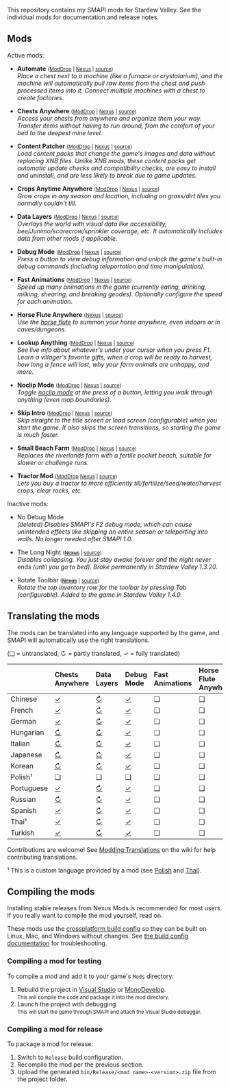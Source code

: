 ﻿This repository contains my SMAPI mods for Stardew Valley. See the individual mods for
documentation and release notes.

## Mods
Active mods:
* **Automate** <small>([ModDrop](https://www.moddrop.com/stardew-valley/mods/509760) | [Nexus](https://www.nexusmods.com/stardewvalley/mods/1063) | [source](Automate))</small>  
  _Place a chest next to a machine (like a furnace or crystalarium), and the machine will
  automatically pull raw items from the chest and push processed items into it. Connect multiple
  machines with a chest to create factories._

* **Chests Anywhere** <small>([ModDrop](https://www.moddrop.com/stardew-valley/mods/606600) | [Nexus](https://www.nexusmods.com/stardewvalley/mods/518) | [source](ChestsAnywhere))</small>  
  _Access your chests from anywhere and organize them your way. Transfer items without having to
  run around, from the comfort of your bed to the deepest mine level._

* **Content Patcher** <small>([ModDrop](https://www.moddrop.com/stardew-valley/mods/470174) | [Nexus](https://www.nexusmods.com/stardewvalley/mods/1915) | [source](ContentPatcher))</small>  
  _Load content packs that change the game's images and data without replacing XNB files. Unlike
  XNB mods, these content packs get automatic update checks and compatibility checks, are easy to
  install and uninstall, and are less likely to break due to game updates._

* **Crops Anytime Anywhere** <small>([ModDrop](https://www.moddrop.com/stardew-valley/mods/606647) | [Nexus](https://www.nexusmods.com/stardewvalley/mods/3000) | [source](CropsAnytimeAnywhere))</small>  
  _Grow crops in any season and location, including on grass/dirt tiles you normally couldn't till._

* **Data Layers** <small>([ModDrop](https://www.moddrop.com/stardew-valley/mods/606646) | [Nexus](https://www.nexusmods.com/stardewvalley/mods/1691) | [source](DataLayers))</small>  
  _Overlays the world with visual data like accessibility, bee/Junimo/scarecrow/sprinkler coverage,
  etc. It automatically includes data from other mods if applicable._

* **Debug Mode** <small>([ModDrop](https://www.moddrop.com/stardew-valley/mods/606608) | [Nexus](https://www.nexusmods.com/stardewvalley/mods/679) | [source](DebugMode))</small>  
  _Press a button to view debug information and unlock the game's built-in debug commands
  (including teleportation and time manipulation)._

* **Fast Animations** <small>([ModDrop](https://www.moddrop.com/stardew-valley/mods/606631) | [Nexus](https://www.nexusmods.com/stardewvalley/mods/1089) | [source](FastAnimations))</small>  
  _Speed up many animations in the game (currently eating, drinking, milking, shearing, and
  breaking geodes). Optionally configure the speed for each animation._

* **Horse Flute Anywhere** <small>([Nexus](https://www.nexusmods.com/stardewvalley/mods/7500) | [source](HorseFluteAnywhere))</small>  
  _Use the [horse flute](https://stardewvalleywiki.com/Horse_Flute) to summon your horse anywhere,
  even indoors or in caves/dungeons._

* **Lookup Anything** <small>([ModDrop](https://www.moddrop.com/stardew-valley/mods/606605) | [Nexus](https://www.nexusmods.com/stardewvalley/mods/541) | [source](LookupAnything))</small>  
  _See live info about whatever's under your cursor when you press F1. Learn a villager's favorite
  gifts, when a crop will be ready to harvest, how long a fence will last, why your farm animals
  are unhappy, and more._

* **Noclip Mode** <small>([ModDrop](https://www.moddrop.com/stardew-valley/mods/691002) | [Nexus](https://www.nexusmods.com/stardewvalley/mods/3900) | [source](NoclipMode))</small>  
  _Toggle [noclip mode](https://en.wikipedia.org/wiki/Noclip_mode) at the press of a button,
  letting you walk through anything (even map boundaries)._

* **Skip Intro** <small>([ModDrop](https://www.moddrop.com/stardew-valley/mods/606601) | [Nexus](https://www.nexusmods.com/stardewvalley/mods/533) | [source](SkipIntro))</small>  
  _Skip straight to the title screen or load screen (configurable) when you start the game. It also
  skips the screen transitions, so starting the game is much faster._

* **Small Beach Farm** <small>([ModDrop](https://www.moddrop.com/stardew-valley/mods/606555) | [Nexus](https://www.nexusmods.com/stardewvalley/mods/3750) | [source](SmallBeachFarm))</small>  
  _Replaces the riverlands farm with a fertile pocket beach, suitable for slower or challenge runs._

* **Tractor Mod** <small>([ModDrop](https://www.moddrop.com/stardew-valley/mods/606639) [Nexus](https://www.nexusmods.com/stardewvalley/mods/1401) | [source](TractorMod))</small>  
  _Lets you buy a tractor to more efficiently till/fertilize/seed/water/harvest crops, clear rocks, etc._

Inactive mods:
* No Debug Mode  
  _(deleted) Disables SMAPI's F2 debug mode, which can cause unintended effects like skipping an
  entire season or teleporting into walls. No longer needed after SMAPI 1.0._

* The Long Night <small>(~~[Nexus](https://www.nexusmods.com/stardewvalley/mods/1369)~~ | [source](LongNight))</small>  
  _Disables collapsing. You just stay awake forever and the night never ends (until you go to bed).
  Broke permanently in Stardew Valley 1.3.20._

* Rotate Toolbar <small>(~~[Nexus](https://www.nexusmods.com/stardewvalley/mods/1100)~~ | [source](RotateToolbar))</small>  
  _Rotate the top inventory row for the toolbar by pressing Tab (configurable). Added to the game
  in Stardew Valley 1.4.0._


## Translating the mods
The mods can be translated into any language supported by the game, and SMAPI will automatically
use the right translations.

(❑ = untranslated, ↻ = partly translated, ✓ = fully translated)

&nbsp;     | Chests Anywhere                  | Data Layers                  | Debug Mode                  | Fast Animations | Horse Flute Anywhere | Lookup Anything                  | Noclip Mode                  | Skip Intro | Small Beach Farm | Tractor Mod
---------- | :------------------------------- | :--------------------------- | :-------------------------- | :-------------- | :------------------- | :------------------------------- | :--------------------------- | :--------- | :--------------- | :---------------------------
Chinese    | [✓](ChestsAnywhere/i18n/zh.json) | [↻](DataLayers/i18n/zh.json) | [✓](DebugMode/i18n/zh.json) | ❑               | ❑                    | [✓](LookupAnything/i18n/zh.json) | [✓](NoclipMode/i18n/zh.json) | ❑          | ❑                | [↻](TractorMod/i18n/zh.json)
French     | [✓](ChestsAnywhere/i18n/fr.json) | [↻](DataLayers/i18n/fr.json) | [✓](DebugMode/i18n/fr.json) | ❑               | ❑                    | [✓](LookupAnything/i18n/fr.json) | [✓](NoclipMode/i18n/fr.json) | ❑          | ❑                | [↻](TractorMod/i18n/fr.json)
German     | [✓](ChestsAnywhere/i18n/de.json) | [↻](DataLayers/i18n/de.json) | [✓](DebugMode/i18n/de.json) | ❑               | ❑                    | [✓](LookupAnything/i18n/de.json) | [✓](NoclipMode/i18n/de.json) | ❑          | ❑                | [↻](TractorMod/i18n/de.json)
Hungarian  | [↻](ChestsAnywhere/i18n/hu.json) | [↻](DataLayers/i18n/hu.json) | [✓](DebugMode/i18n/hu.json) | ❑               | ❑                    | [↻](LookupAnything/i18n/hu.json) | [✓](NoclipMode/i18n/hu.json) | ❑          | ❑                | [↻](TractorMod/i18n/hu.json)
Italian    | [↻](ChestsAnywhere/i18n/it.json) | [↻](DataLayers/i18n/it.json) | [✓](DebugMode/i18n/it.json) | ❑               | ❑                    | [↻](LookupAnything/i18n/it.json) | [✓](NoclipMode/i18n/it.json) | ❑          | ❑                | [↻](TractorMod/i18n/it.json)
Japanese   | [↻](ChestsAnywhere/i18n/ja.json) | [↻](DataLayers/i18n/ja.json) | [✓](DebugMode/i18n/ja.json) | ❑               | ❑                    | [↻](LookupAnything/i18n/ja.json) | [✓](NoclipMode/i18n/ja.json) | ❑          | ❑                | [↻](TractorMod/i18n/ja.json)
Korean     | [↻](ChestsAnywhere/i18n/ko.json) | [↻](DataLayers/i18n/ko.json) | [✓](DebugMode/i18n/ko.json) | ❑               | ❑                    | [↻](LookupAnything/i18n/ko.json) | [✓](NoclipMode/i18n/ko.json) | ❑          | ❑                | [✓](TractorMod/i18n/ko.json)
Polish¹    | ❑                                | ❑                            | ❑                           | ❑               | ❑                    | [✓](LookupAnything/i18n/pl.json) | ❑                            | ❑          | ❑                | ❑
Portuguese | [✓](ChestsAnywhere/i18n/pt.json) | [↻](DataLayers/i18n/pt.json) | [✓](DebugMode/i18n/pt.json) | ❑               | ❑                    | [✓](LookupAnything/i18n/pt.json) | [✓](NoclipMode/i18n/pt.json) | ❑          | ❑                | [↻](TractorMod/i18n/pt.json)
Russian    | [↻](ChestsAnywhere/i18n/ru.json) | [↻](DataLayers/i18n/ru.json) | [✓](DebugMode/i18n/ru.json) | ❑               | ❑                    | [↻](LookupAnything/i18n/ru.json) | [✓](NoclipMode/i18n/ru.json) | ❑          | ❑                | [↻](TractorMod/i18n/ru.json)
Spanish    | [✓](ChestsAnywhere/i18n/es.json) | [↻](DataLayers/i18n/es.json) | [✓](DebugMode/i18n/es.json) | ❑               | ❑                    | [✓](LookupAnything/i18n/es.json) | [✓](NoclipMode/i18n/es.json) | ❑          | ❑                | [↻](TractorMod/i18n/es.json)
Thai¹      | [✓](ChestsAnywhere/i18n/th.json) | [↻](DataLayers/i18n/th.json) | [✓](DebugMode/i18n/th.json) | ❑               | ❑                    | [✓](LookupAnything/i18n/th.json) | [✓](NoclipMode/i18n/th.json) | ❑          | ❑                | [↻](TractorMod/i18n/th.json)
Turkish    | [✓](ChestsAnywhere/i18n/tr.json) | [↻](DataLayers/i18n/tr.json) | [✓](DebugMode/i18n/tr.json) | ❑               | ❑                    | [✓](LookupAnything/i18n/tr.json) | [✓](NoclipMode/i18n/tr.json) | ❑          | ❑                | [↻](TractorMod/i18n/tr.json)

Contributions are welcome! See [Modding:Translations](https://stardewvalleywiki.com/Modding:Translations)
on the wiki for help contributing translations.

¹ This is a custom language provided by a mod (see [Polish](https://www.nexusmods.com/stardewvalley/mods/3616) and [Thai](https://www.nexusmods.com/stardewvalley/mods/7052)).

## Compiling the mods
Installing stable releases from Nexus Mods is recommended for most users. If you really want to
compile the mod yourself, read on.

These mods use the [crossplatform build config](https://www.nuget.org/packages/Pathoschild.Stardew.ModBuildConfig)
so they can be built on Linux, Mac, and Windows without changes. See [the build config documentation](https://www.nuget.org/packages/Pathoschild.Stardew.ModBuildConfig)
for troubleshooting.

### Compiling a mod for testing
To compile a mod and add it to your game's `Mods` directory:

1. Rebuild the project in [Visual Studio](https://www.visualstudio.com/vs/community/) or [MonoDevelop](https://www.monodevelop.com/).  
   <small>This will compile the code and package it into the mod directory.</small>
2. Launch the project with debugging.  
   <small>This will start the game through SMAPI and attach the Visual Studio debugger.</small>

### Compiling a mod for release
To package a mod for release:

1. Switch to `Release` build configuration.
2. Recompile the mod per the previous section.
3. Upload the generated `bin/Release/<mod name>-<version>.zip` file from the project folder.
